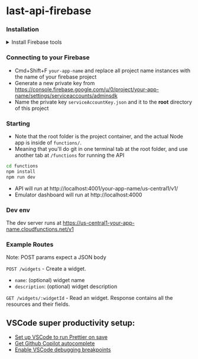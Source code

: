 # last-api-firebase

### Installation

<details>
  <summary>Install Firebase tools</summary>
  
  - https://firebase.google.com/docs/cli#install-cli-mac-linux
  - Log in to firebase with `firebase login`
  - Select project with `firebase projects:list`
  
</details>

### Connecting to your Firebase

- Cmd+Shift+F `your-app-name` and replace all project name instances with the name of your firebase project
- Generate a new private key from https://console.firebase.google.com/u/0/project/your-app-name/settings/serviceaccounts/adminsdk
- Name the private key `serviceAccountKey.json` and it to the **root** directory of this project

### Starting

- Note that the root folder is the project container, and the actual Node app is inside of `functions/`.
- Meaning that you'll do git in one terminal tab at the root folder, and use another tab at `/functions` for running the API

```bash
cd functions
npm install
npm run dev
```

- API will run at http://localhost:4001/your-app-name/us-central1/v1/
- Emulator dashboard will run at http://localhost:4000

### Dev env

The dev server runs at https://us-central1-your-app-name.cloudfunctions.net/v1

### Example Routes

Note: POST params expect a JSON body

`POST /widgets` - Create a widget.

- `name`: (optional) widget name
- `description`: (optional) widget description

`GET /widgets/:widgetId` - Read an widget. Response contains all the resources and their fields.

## VSCode super productivity setup:

- [Set up VSCode to run Prettier on save](https://scottsauber.com/2017/06/10/prettier-format-on-save-never-worry-about-formatting-javascript-again/)
- [Get Github Copilot autocomplete](https://docs.github.com/en/copilot/getting-started-with-github-copilot/getting-started-with-github-copilot-in-visual-studio-code)
- [Enable VSCode debugging breakpoints](https://profy.dev/article/debug-react-vscode)
